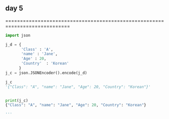 ## day 5

============================================================================



```python
import json

j_d = { 
       'Class' : 'A', 
       'name' : 'Jane', 
       'Age' : 20, 
       'Country'  : 'Korean'
      }
j_c = json.JSONEncoder().encode(j_d)

j_c
'{"Class": "A", "name": "Jane", "Age": 20, "Country": "Korean"}'


print(j_c)
{"Class": "A", "name": "Jane", "Age": 20, "Country": "Korean"}

'''


